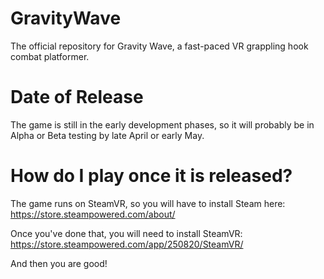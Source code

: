 # GravityWave
The official repository for Gravity Wave, a fast-paced VR grappling hook combat platformer.

# Date of Release
The game is still in the early development phases, so it will probably be in Alpha or Beta testing by late April or early May.

# How do I play once it is released?
The game runs on SteamVR, so you will have to install Steam here:
https://store.steampowered.com/about/

Once you've done that, you will need to install SteamVR:
https://store.steampowered.com/app/250820/SteamVR/

And then you are good!
